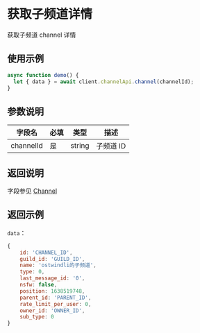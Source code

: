 # 获取子频道详情

获取子频道 channel 详情

## 使用示例

```javascript
async function demo() {
  let { data } = await client.channelApi.channel(channelId);
}
```

## 参数说明

| 字段名    | 必填 | 类型   | 描述      |
| --------- | ---- | ------ | --------- |
| channelId | 是   | string | 子频道 ID |

## 返回说明

字段参见 [Channel](model.md)

## 返回示例

`data`：

```js
{
    id: 'CHANNEL_ID',
    guild_id: 'GUILD_ID',
    name: 'ostwindli的子频道',
    type: 0,
    last_message_id: '0',
    nsfw: false,
    position: 1638519748,
    parent_id: 'PARENT_ID',
    rate_limit_per_user: 0,
    owner_id: 'OWNER_ID',
    sub_type: 0
}
```
